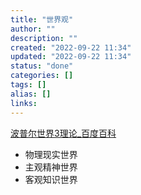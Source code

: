 ```yaml
---
title: "世界观"
author: ""
description: ""
created: "2022-09-22 11:34"
updated: "2022-09-22 11:34"
status: "done"
categories: []
tags: []
alias: []
links: 
---
```

[波普尔世界3理论_百度百科](https://baike.baidu.com/item/波普尔世界3理论/23262464#:~:text=在1967年，英国科学哲学家卡尔·波普尔发表“没有知识主体的认识论”的重要演说中提出了一种理论%E3%80%82,%20提出宇宙中存在着三个世界：世界1是物理世界，包括物质和能量；世界2是主观知识世界，即意识状态和主观经验的世界；世界3是客观知识世界，包括由各种载体记录并储存起来的文化、文明、科学技术等理论体系的人类精神产物%E3%80%82)

- 物理现实世界
- 主观精神世界
- 客观知识世界